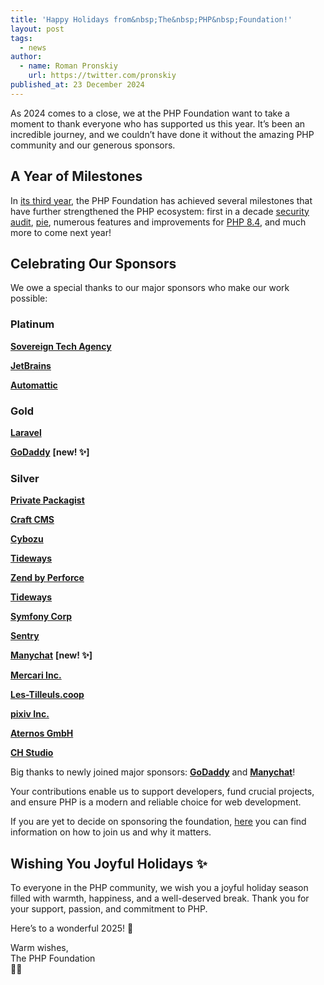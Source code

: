 ```yaml
---
title: 'Happy Holidays from&nbsp;The&nbsp;PHP&nbsp;Foundation!'
layout: post
tags:
  - news
author:
  - name: Roman Pronskiy
    url: https://twitter.com/pronskiy
published_at: 23 December 2024
---
```


As 2024 comes to a close, we at the PHP Foundation want to take a moment to thank everyone who has supported us this year. It’s been an incredible journey, and we couldn’t have done it without the amazing PHP community and our generous sponsors.

## A Year of Milestones

In [its third year](https://thephp.foundation/blog/2024/11/22/php-foundation-turns-three), the PHP Foundation has achieved several milestones that have further strengthened the PHP ecosystem: first in a decade [security audit](https://thephp.foundation/blog/2024/11/22/php-foundation-turns-three/#feature-development-is-only-about-20%25-of-what-the-foundation-team-does), [pie](https://thephp.foundation/blog/2024/11/19/pie-pre-release/), numerous features and improvements for [PHP 8.4](https://www.php.net/releases/8.4/en.php), and much more to come next year!

## Celebrating Our Sponsors

We owe a special thanks to our major sponsors who make our work possible:

### Platinum

[**Sovereign Tech Agency**](https://www.sovereign.tech/)

[**JetBrains**](https://www.jetbrains.com/)

[**Automattic**](https://automattic.com/)

### Gold

[**Laravel**](https://laravel.com/)

[**GoDaddy**](https://www.godaddy.com/) **\[new! ✨\]**

### Silver

[**Private Packagist**](https://packagist.com/)

[**Craft CMS**](https://craftcms.com/)

[**Cybozu**](https://cybozu.co.jp/en/company/)

[**Tideways**](https://tideways.com/)

[**Zend by Perforce**](https://www.zend.com/)

[**Tideways**](https://tideways.com/)

[**Symfony Corp**](https://symfony.com/)

[**Sentry**](https://sentry.io/welcome/)

[**Manychat**](https://manychat.com/) **\[new! ✨\]**

[**Mercari Inc.**](https://www.mercari.com/)

[**Les-Tilleuls.coop**](http://Les-Tilleuls.coop)

[**pixiv Inc.**](https://www.pixiv.net/en/)

[**Aternos GmbH**](https://aternos.gmbh/en/)

[**CH Studio**](https://chstudio.fr/en/homepage/)

Big thanks to newly joined major sponsors: [**GoDaddy**](https://www.godaddy.com/) and [**Manychat**](https://manychat.com/)!

Your contributions enable us to support developers, fund crucial projects, and ensure PHP is a modern and reliable choice for web development.

If you are yet to decide on sponsoring the foundation, [here](https://thephp.foundation/blog/2024/09/30/call-fo-sponsors/) you can find information on how to join us and why it matters.

## Wishing You Joyful Holidays ✨

To everyone in the PHP community, we wish you a joyful holiday season filled with warmth, happiness, and a well-deserved break. Thank you for your support, passion, and commitment to PHP.

Here’s to a wonderful 2025! 🥂

Warm wishes,  
The PHP Foundation  
🐘💜
